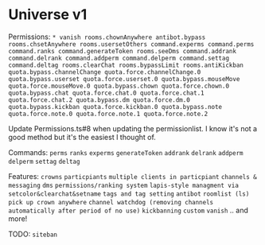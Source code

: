 # Universe v1

Permissions: `* vanish rooms.chownAnywhere antibot.bypass rooms.chsetAnywhere rooms.usersetOthers command.experms command.perms command.ranks command.generateToken rooms.seeDms command.addrank command.delrank command.addperm command.delperm command.settag command.deltag rooms.clearChat rooms.bypassLimit rooms.antiKickban quota.bypass.channelChange quota.force.channelChange.0 quota.bypass.userset quota.force.userset.0 quota.bypass.mouseMove quota.force.mouseMove.0 quota.bypass.chown quota.force.chown.0 quota.bypass.chat quota.force.chat.0 quota.force.chat.1 quota.force.chat.2 quota.bypass.dm quota.force.dm.0 quota.bypass.kickban quota.force.kickban.0 quota.bypass.note quota.force.note.0 quota.force.note.1 quota.force.note.2`

Update Permissions.ts#8 when updating the permissionlist. I know it's not a good method but it's the easiest I thought of.

Commands:
`perms`
`ranks`
`experms`
`generateToken`
`addrank`
`delrank`
`addperm`
`delperm`
`settag`
`deltag`

Features:
`crowns`
`particpiants`
`multiple clients in particpiant`
`channels & messaging`
`dms`
`permissions/ranking system`
`lapis-style managment via setcolor&clearchat&setname`
`tags and tag setting`
`antibot`
`roomlist (ls)`
`pick up crown anywhere`
`channel watchdog (removing channels automatically after period of no use)`
`kickbanning`
`custom`
`vanish`
.. and more!

TODO:
`siteban`
